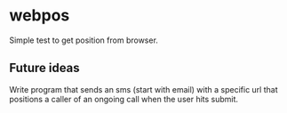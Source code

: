 # webpos

Simple test to get position from browser.

## Future ideas

Write program that sends an sms (start with email) with a specific url that positions a caller of an ongoing call when the user hits submit.
